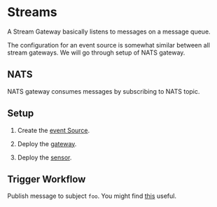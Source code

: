 # Streams

A Stream Gateway basically listens to messages on a message queue.

The configuration for an event source is somewhat similar between all stream gateways. We will go through setup of NATS gateway.

## NATS

NATS gateway consumes messages by subscribing to NATS topic.

## Setup

1. Create the [event Source](https://github.com/argoproj/argo-events/tree/master/examples/event-sources/nats.yaml).

2. Deploy the [gateway](https://github.com/argoproj/argo-events/tree/master/examples/gateways/nats.yaml).

3. Deploy the [sensor](https://github.com/argoproj/argo-events/tree/master/examples/sensors/nats.yaml).

## Trigger Workflow
Publish message to subject `foo`. You might find [this](https://github.com/nats-io/go-nats/tree/master/examples/nats-pub) useful.
